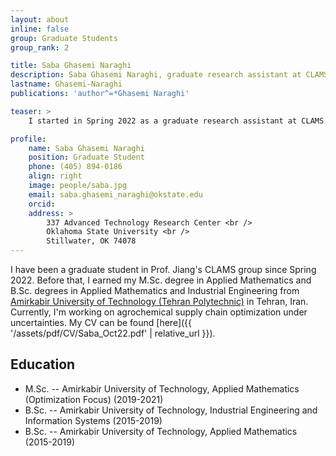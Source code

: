 ```yaml
---
layout: about
inline: false
group: Graduate Students
group_rank: 2

title: Saba Ghasemi Naraghi
description: Saba Ghasemi Naraghi, graduate research assistant at CLAMS.
lastname: Ghasemi-Naraghi
publications: 'author^=*Ghasemi Naraghi'

teaser: >
    I started in Spring 2022 as a graduate research assistant at CLAMS.

profile:
    name: Saba Ghasemi Naraghi
    position: Graduate Student
    phone: (405) 894-0186
    align: right
    image: people/saba.jpg
    email: saba.ghasemi_naraghi@okstate.edu
    orcid: 
    address: >
        337 Advanced Technology Research Center <br />
        Oklahoma State University <br />
        Stillwater, OK 74078
---
```


I have been a graduate student in Prof. Jiang's CLAMS group since Spring 2022. Before that, I earned my M.Sc. degree in Applied Mathematics and B.Sc. degrees in Applied Mathematics and Industrial Engineering from [Amirkabir University of Technology (Tehran Polytechnic)](https://en.wikipedia.org/wiki/Amirkabir_University_of_Technology) in Tehran, Iran. Currently, I'm working on agrochemical supply chain optimization under uncertainties. My CV can be found [here]({{ '/assets/pdf/CV/Saba_Oct22.pdf' | relative_url }}).

## Education

* M.Sc. -- Amirkabir University of Technology, Applied Mathematics (Optimization Focus) (2019-2021)
* B.Sc. -- Amirkabir University of Technology, Industrial Engineering and Information Systems (2015-2019)
* B.Sc. -- Amirkabir University of Technology, Applied Mathematics (2015-2019)